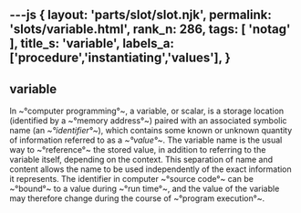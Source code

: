 ---js
{
  layout: 'parts/slot/slot.njk',
  permalink: 'slots/variable.html',
  rank_n: 286,
  tags: [ 'notag' ],
  title_s: 'variable',
  labels_a: ['procedure','instantiating','values'],
}
---
## variable

In ~°computer programming°~, a variable, or scalar, is a storage location (identified by a ~°memory address°~) paired with an associated symbolic name (an <i>~°identifier°~</i>), which contains some known or unknown quantity of information referred to as a <i>~°value°~</i>. The variable name is the usual way to ~°reference°~ the stored value, in addition to referring to the variable itself, depending on the context. This separation of name and content allows the name to be used independently of the exact information it represents. The identifier in computer ~°source code°~ can be ~°bound°~ to a value during ~°run time°~, and the value of the variable may therefore change during the course of ~°program execution°~.
